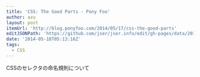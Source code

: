 ```yaml
---
title: 'CSS: The Good Parts - Pony Foo'
author: azu
layout: post
itemUrl: 'http://blog.ponyfoo.com/2014/05/17/css-the-good-parts'
editJSONPath: 'https://github.com/jser/jser.info/edit/gh-pages/data/2014/05/index.json'
date: '2014-05-18T05:13:16Z'
tags:
  - CSS
---
```

CSSのセレクタの命名規則について
